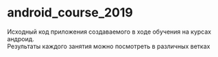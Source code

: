 # android_course_2019
Исходный код приложения создаваемого в ходе обучения на курсах андроид.  
Результаты каждого занятия можно посмотреть в различных ветках
